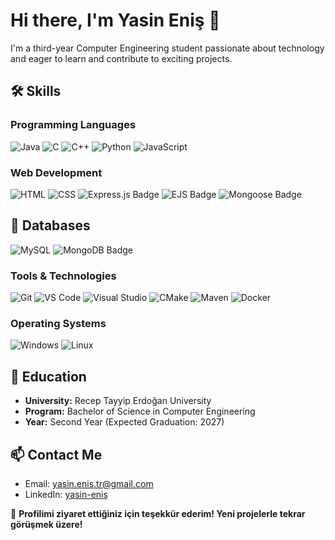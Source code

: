 # Hi there, I'm Yasin Eniş 👋

I'm a third-year Computer Engineering student passionate about technology and eager to learn and contribute to exciting projects.


## 🛠️ Skills

### Programming Languages
![Java](https://img.shields.io/badge/Java-007396?style=for-the-badge&logo=java&logoColor=white)
![C](https://img.shields.io/badge/C-A8B9CC?style=for-the-badge&logo=c&logoColor=black)
![C++](https://img.shields.io/badge/C++-00599C?style=for-the-badge&logo=cplusplus&logoColor=white)
![Python](https://img.shields.io/badge/Python-3776AB?style=for-the-badge&logo=python&logoColor=white)
![JavaScript](https://img.shields.io/badge/JavaScript-F7DF1E?style=for-the-badge&logo=javascript&logoColor=black)

### Web Development
![HTML](https://img.shields.io/badge/HTML5-E34F26?style=for-the-badge&logo=html5&logoColor=white)
![CSS](https://img.shields.io/badge/CSS3-1572B6?style=for-the-badge&logo=css3&logoColor=white)
![Express.js Badge](https://img.shields.io/badge/Express.js-000000?style=for-the-badge&logo=express&logoColor=white)
![EJS Badge](https://img.shields.io/badge/EJS-8BC34A?style=for-the-badge&logo=ejs&logoColor=white)
![Mongoose Badge](https://img.shields.io/badge/Mongoose-880000?style=for-the-badge&logo=mongoose&logoColor=white)




## 💾 Databases
![MySQL](https://img.shields.io/badge/MySQL-4479A1?style=for-the-badge&logo=mysql&logoColor=white)
![MongoDB Badge](https://img.shields.io/badge/-MongoDB-13aa52?logo=mongodb&logoColor=white&style=for-the-badge)


### Tools & Technologies
![Git](https://img.shields.io/badge/Git-F05032?style=for-the-badge&logo=git&logoColor=white)
![VS Code](https://img.shields.io/badge/VS%20Code-007ACC?style=for-the-badge&logo=visual-studio-code&logoColor=white)
![Visual Studio](https://img.shields.io/badge/Visual%20Studio-5C2D91?style=for-the-badge&logo=visual-studio&logoColor=white)
![CMake](https://img.shields.io/badge/CMake-064F8C?style=for-the-badge&logo=cmake&logoColor=white)
![Maven](https://img.shields.io/badge/Apache%20Maven-C71A36?style=for-the-badge&logo=apache-maven&logoColor=white)
![Docker](https://img.shields.io/badge/Docker-2496ED?style=for-the-badge&logo=docker&logoColor=white)

### Operating Systems
![Windows](https://img.shields.io/badge/Windows-0078D6?style=for-the-badge&logo=windows&logoColor=white)
![Linux](https://img.shields.io/badge/Linux-FCC624?style=for-the-badge&logo=linux&logoColor=black)

## 🏫 Education

- **University:** Recep Tayyip Erdoğan University  
- **Program:** Bachelor of Science in Computer Engineering  
- **Year:** Second Year (Expected Graduation: 2027)  

## 📫 Contact Me

- Email: [yasin.enis.tr@gmail.com](mailto:yasin.enis.tr@gmail.com)  
- LinkedIn: [yasin-eniş](https://www.linkedin.com/in/yasin-eniş/)  

🎉 **Profilimi ziyaret ettiğiniz için teşekkür ederim! Yeni projelerle tekrar görüşmek üzere!**
